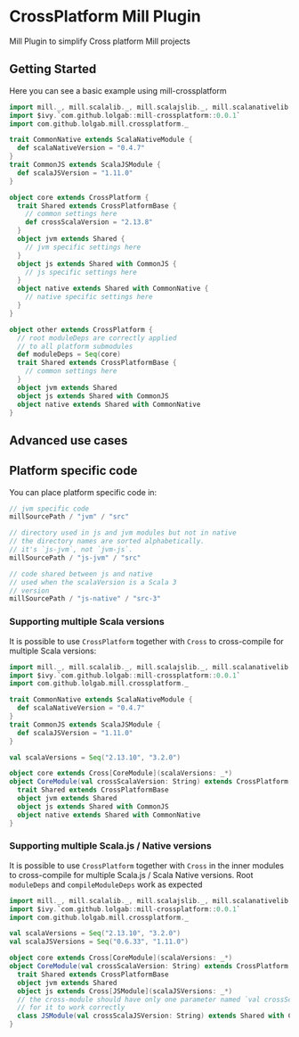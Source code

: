 # CrossPlatform Mill Plugin

Mill Plugin to simplify Cross platform Mill projects

## Getting Started

Here you can see a basic example using mill-crossplatform

```scala
import mill._, mill.scalalib._, mill.scalajslib._, mill.scalanativelib._
import $ivy.`com.github.lolgab::mill-crossplatform::0.0.1`
import com.github.lolgab.mill.crossplatform._

trait CommonNative extends ScalaNativeModule {
  def scalaNativeVersion = "0.4.7"
}
trait CommonJS extends ScalaJSModule {
  def scalaJSVersion = "1.11.0"
}

object core extends CrossPlatform {
  trait Shared extends CrossPlatformBase {
    // common settings here
    def crossScalaVersion = "2.13.8"
  }
  object jvm extends Shared {
    // jvm specific settings here
  }
  object js extends Shared with CommonJS {
    // js specific settings here
  }
  object native extends Shared with CommonNative {
    // native specific settings here
  }
}

object other extends CrossPlatform {
  // root moduleDeps are correctly applied
  // to all platform submodules
  def moduleDeps = Seq(core)
  trait Shared extends CrossPlatformBase {
    // common settings here
  }
  object jvm extends Shared
  object js extends Shared with CommonJS
  object native extends Shared with CommonNative
}
```
## Advanced use cases

## Platform specific code

You can place platform specific code in:

```scala
// jvm specific code
millSourcePath / "jvm" / "src"

// directory used in js and jvm modules but not in native
// the directory names are sorted alphabetically.
// it's `js-jvm`, not `jvm-js`.
millSourcePath / "js-jvm" / "src"

// code shared between js and native
// used when the scalaVersion is a Scala 3
// version
millSourcePath / "js-native" / "src-3"
```


### Supporting multiple Scala versions

It is possible to use `CrossPlatform` together with `Cross`
to cross-compile for multiple Scala versions:

```scala
import mill._, mill.scalalib._, mill.scalajslib._, mill.scalanativelib._
import $ivy.`com.github.lolgab::mill-crossplatform::0.0.1`
import com.github.lolgab.mill.crossplatform._

trait CommonNative extends ScalaNativeModule {
  def scalaNativeVersion = "0.4.7"
}
trait CommonJS extends ScalaJSModule {
  def scalaJSVersion = "1.11.0"
}

val scalaVersions = Seq("2.13.10", "3.2.0")

object core extends Cross[CoreModule](scalaVersions: _*)
object CoreModule(val crossScalaVersion: String) extends CrossPlatform {
  trait Shared extends CrossPlatformBase
  object jvm extends Shared
  object js extends Shared with CommonJS
  object native extends Shared with CommonNative
}
```

### Supporting multiple Scala.js / Native versions

It is possible to use `CrossPlatform` together with `Cross`
in the inner modules to cross-compile for multiple Scala.js / Scala Native versions.
Root `moduleDeps` and `compileModuleDeps` work as expected

```scala
import mill._, mill.scalalib._, mill.scalajslib._, mill.scalanativelib._
import $ivy.`com.github.lolgab::mill-crossplatform::0.0.1`
import com.github.lolgab.mill.crossplatform._

val scalaVersions = Seq("2.13.10", "3.2.0")
val scalaJSVersions = Seq("0.6.33", "1.11.0")

object core extends Cross[CoreModule](scalaVersions: _*)
object CoreModule(val crossScalaVersion: String) extends CrossPlatform {
  trait Shared extends CrossPlatformBase
  object jvm extends Shared
  object js extends Cross[JSModule](scalaJSVersions: _*)
  // the cross-module should have only one parameter named `val crossScalaJSVersion: String`
  // for it to work correctly
  class JSModule(val crossScalaJSVersion: String) extends Shared with CommonJS
}
```
